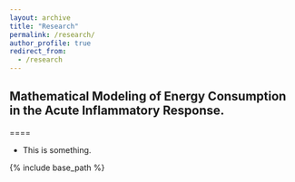 ```yaml
---
layout: archive
title: "Research"
permalink: /research/
author_profile: true
redirect_from:
  - /research
---
```

## Mathematical Modeling of Energy Consumption in the Acute Inflammatory Response.
====
* This is something.

{% include base_path %}
